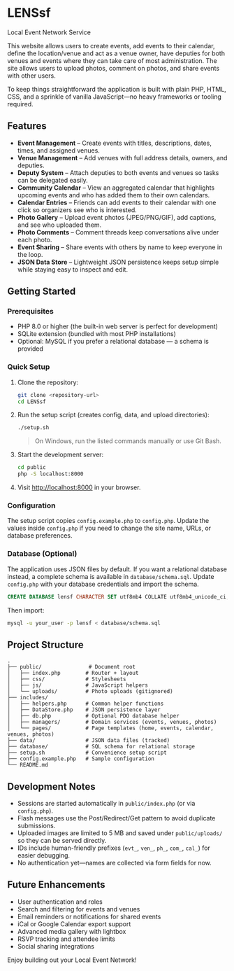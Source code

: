 # LENSsf
Local Event Network Service

This website allows users to create events, add events to their calendar, define the location/venue and act as a venue owner, have deputies for both venues and events where they can take care of most administration. The site allows users to upload photos, comment on photos, and share events with other users.

To keep things straightforward the application is built with plain PHP, HTML, CSS, and a sprinkle of vanilla JavaScript—no heavy frameworks or tooling required.

## Features

- **Event Management** – Create events with titles, descriptions, dates, times, and assigned venues.
- **Venue Management** – Add venues with full address details, owners, and deputies.
- **Deputy System** – Attach deputies to both events and venues so tasks can be delegated easily.
- **Community Calendar** – View an aggregated calendar that highlights upcoming events and who has added them to their own calendars.
- **Calendar Entries** – Friends can add events to their calendar with one click so organizers see who is interested.
- **Photo Gallery** – Upload event photos (JPEG/PNG/GIF), add captions, and see who uploaded them.
- **Photo Comments** – Comment threads keep conversations alive under each photo.
- **Event Sharing** – Share events with others by name to keep everyone in the loop.
- **JSON Data Store** – Lightweight JSON persistence keeps setup simple while staying easy to inspect and edit.

## Getting Started

### Prerequisites

- PHP 8.0 or higher (the built-in web server is perfect for development)
- SQLite extension (bundled with most PHP installations)
- Optional: MySQL if you prefer a relational database — a schema is provided

### Quick Setup

1. Clone the repository:
   ```bash
   git clone <repository-url>
   cd LENSsf
   ```

2. Run the setup script (creates config, data, and upload directories):
   ```bash
   ./setup.sh
   ```
   > On Windows, run the listed commands manually or use Git Bash.

3. Start the development server:
   ```bash
   cd public
   php -S localhost:8000
   ```

4. Visit [http://localhost:8000](http://localhost:8000) in your browser.

### Configuration

The setup script copies `config.example.php` to `config.php`. Update the values inside `config.php` if you need to change the site name, URLs, or database preferences.

### Database (Optional)

The application uses JSON files by default. If you want a relational database instead, a complete schema is available in `database/schema.sql`. Update `config.php` with your database credentials and import the schema.

```sql
CREATE DATABASE lensf CHARACTER SET utf8mb4 COLLATE utf8mb4_unicode_ci;
```

Then import:

```bash
mysql -u your_user -p lensf < database/schema.sql
```

## Project Structure

```
.
├── public/               # Document root
│   ├── index.php        # Router + layout
│   ├── css/             # Stylesheets
│   ├── js/              # JavaScript helpers
│   └── uploads/         # Photo uploads (gitignored)
├── includes/
│   ├── helpers.php      # Common helper functions
│   ├── DataStore.php    # JSON persistence layer
│   ├── db.php           # Optional PDO database helper
│   ├── managers/        # Domain services (events, venues, photos)
│   └── pages/           # Page templates (home, events, calendar, venues, photos)
├── data/                # JSON data files (tracked)
├── database/            # SQL schema for relational storage
├── setup.sh             # Convenience setup script
├── config.example.php   # Sample configuration
└── README.md
```

## Development Notes

- Sessions are started automatically in `public/index.php` (or via `config.php`).
- Flash messages use the Post/Redirect/Get pattern to avoid duplicate submissions.
- Uploaded images are limited to 5 MB and saved under `public/uploads/` so they can be served directly.
- IDs include human-friendly prefixes (`evt_`, `ven_`, `ph_`, `com_`, `cal_`) for easier debugging.
- No authentication yet—names are collected via form fields for now.

## Future Enhancements

- User authentication and roles
- Search and filtering for events and venues
- Email reminders or notifications for shared events
- iCal or Google Calendar export support
- Advanced media gallery with lightbox
- RSVP tracking and attendee limits
- Social sharing integrations

Enjoy building out your Local Event Network!
